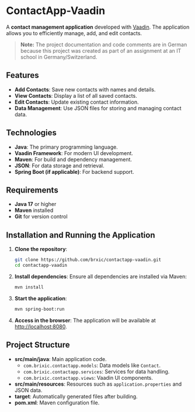 # ContactApp-Vaadin

A **contact management application** developed with [Vaadin](https://vaadin.com/). The application allows you to efficiently manage, add, and edit contacts.

> **Note:** The project documentation and code comments are in German because this project was created as part of an assignment at an IT school in Germany/Switzerland.

## Features
- **Add Contacts**: Save new contacts with names and details.
- **View Contacts**: Display a list of all saved contacts.
- **Edit Contacts**: Update existing contact information.
- **Data Management**: Use JSON files for storing and managing contact data.

## Technologies
- **Java**: The primary programming language.
- **Vaadin Framework**: For modern UI development.
- **Maven**: For build and dependency management.
- **JSON**: For data storage and retrieval.
- **Spring Boot (if applicable)**: For backend support.

## Requirements
- **Java 17** or higher
- **Maven** installed
- **Git** for version control

## Installation and Running the Application
1. **Clone the repository**:
   ```bash
   git clone https://github.com/brxic/contactapp-vaadin.git
   cd contactapp-vaadin
   ```

2. **Install dependencies**:
   Ensure all dependencies are installed via Maven:
   ```bash
   mvn install
   ```

3. **Start the application**:
   ```bash
   mvn spring-boot:run
   ```

4. **Access in the browser**:
   The application will be available at [http://localhost:8080](http://localhost:8080).

## Project Structure
- **src/main/java**: Main application code.
  - `com.brixic.contactapp.models`: Data models like `Contact`.
  - `com.brixic.contactapp.services`: Services for data handling.
  - `com.brixic.contactapp.views`: Vaadin UI components.
- **src/main/resources**: Resources such as `application.properties` and JSON data.
- **target**: Automatically generated files after building.
- **pom.xml**: Maven configuration file.
